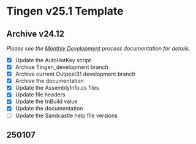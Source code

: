 <!-- u250107 -->

# Tingen v25.1 Template

## Archive v24.12

*Please see the [Monthly Development](./Monthly-development.md) process documentation for details.*

- [x] Update the AutoHotKey script
- [x] Archive Tingen_development branch
- [x] Archive current Outpost31 development branch
- [x] Archive the documentation
- [x] Update the AssemblyInfo.cs files
- [x] Update file headers
- [x] Update the tnBuild value
- [x] Update the documentation
- [ ] Update the Sandcastle help file versions

## 250107
